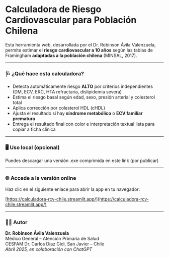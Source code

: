 # Calculadora de Riesgo Cardiovascular para Población Chilena

Esta herramienta web, desarrollada por el Dr. Robinson Ávila Valenzuela, permite estimar el **riesgo cardiovascular a 10 años** según las tablas de Framingham **adaptadas a la población chilena** (MINSAL, 2017).

---

### 🩺 ¿Qué hace esta calculadora?

- Detecta automáticamente riesgo **ALTO** por criterios independientes (DM, ECV, ERC, HTA refractaria, dislipidemia severa)
- Estima el riesgo basal según edad, sexo, presión arterial y colesterol total
- Aplica corrección por colesterol HDL (cHDL)
- Ajusta el resultado si hay **síndrome metabólico** o **ECV familiar prematura**
- Entrega el resultado final con color e interpretación textual lista para copiar a ficha clínica

---

### 🖥 Uso local (opcional)

Puedes descargar una versión .exe comprimida en este link (por publicar)

---

### 🌐 Accede a la versión online

Haz clic en el siguiente enlace para abrir la app en tu navegador:

[https://calculadora-rcv-chile.streamlit.app/](https://calculadora-rcv-chile.streamlit.app/)

---

### 👨‍⚕️ Autor

**Dr. Robinson Ávila Valenzuela**  
Médico General – Atención Primaria de Salud  
CESFAM Dr. Carlos Díaz Gidi, San Javier – Chile  
_Abril 2025, en colaboración con ChatGPT_
